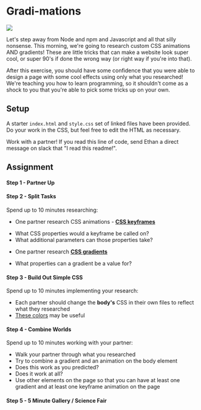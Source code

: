 # Gradi-mations

![](https://media.giphy.com/media/3o6gDP63yYL28Y8HbG/giphy.gif)

Let's step away from Node and npm and Javascript and all that silly nonsense. This morning, we're going to research custom CSS animations AND gradients! These are little tricks that can make a website look super cool, or super 90's if done the wrong way (or right way if you're into that).

After this exercise, you should have some confidence that you were able to design a page with some cool effects using only what you researched! We're teaching you how to learn programming, so it shouldn't come as a shock to you that you're able to pick some tricks up on your own.

## Setup

A starter `index.html` and `style.css` set of linked files have been provided. Do your work in the CSS, but feel free to edit the HTML as necessary.

Work with a partner! If you read this line of code, send Ethan a direct message on slack that "I read this readme!".

## Assignment

#### Step 1 - Partner Up

#### Step 2 - Split Tasks

Spend up to 10 minutes researching:
* One partner research CSS animations - [**CSS keyframes**](https://developer.mozilla.org/en-US/docs/Web/CSS/@keyframes)
 - What CSS properties would a keyframe be called on?
 - What additional parameters can those properties take?
* One partner research [**CSS gradients**](https://developer.mozilla.org/en-US/docs/Web/CSS/CSS_Images/Using_CSS_gradients)
 - What properties can a gradient be a value for?

#### Step 3 - Build Out Simple CSS

Spend up to 10 minutes implementing your research:
* Each partner should change the **body's** CSS in their own files to reflect what they researched
* [These colors](http://colours.neilorangepeel.com/) may be useful

#### Step 4 - Combine Worlds

Spend up to 10 minutes working with your partner:
* Walk your partner through what you researched
* Try to combine a gradient and an animation on the body element
* Does this work as you predicted?
* Does it work at all?
* Use other elements on the page so that you can have at least one gradient and at least one keyframe animation on the page

#### Step 5 - 5 Minute Gallery / Science Fair
